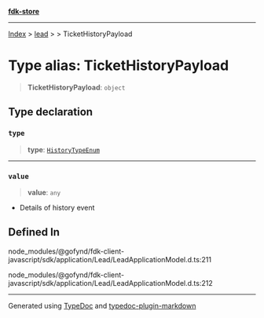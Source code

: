 [**fdk-store**](../../../README.md)
***

[Index](../../../API.md) > [lead](../../README.md) > [<internal>](../README.md) > TicketHistoryPayload

# Type alias: TicketHistoryPayload

> **TicketHistoryPayload**: `object`

## Type declaration

### `type`

> **type**: [`HistoryTypeEnum`](type-alias.HistoryTypeEnum.md)

***

### `value`

> **value**: `any`

- Details of history event

## Defined In

node\_modules/@gofynd/fdk-client-javascript/sdk/application/Lead/LeadApplicationModel.d.ts:211

node\_modules/@gofynd/fdk-client-javascript/sdk/application/Lead/LeadApplicationModel.d.ts:212

***
Generated using [TypeDoc](https://typedoc.org/) and [typedoc-plugin-markdown](https://www.npmjs.com/package/typedoc-plugin-markdown)

